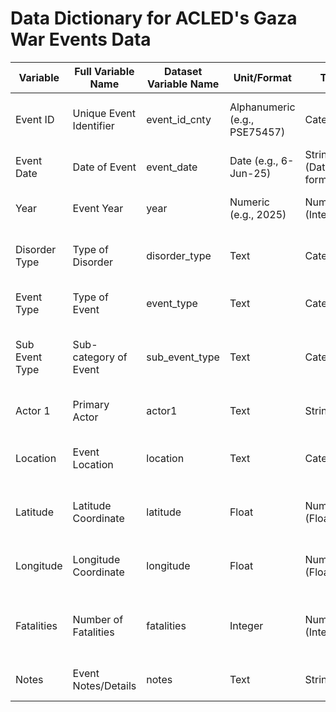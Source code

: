# Data Dictionary for ACLED's Gaza War Events Data

| Variable       | Full Variable Name      | Dataset Variable Name | Unit/Format                   | Type                 | Possible Value Ranges                      | Description                                        | Data Origin     |
| -------------- | ----------------------- | --------------------- | ----------------------------- | -------------------- | ------------------------------------------ | -------------------------------------------------- | ---------------- |
| Event ID       | Unique Event Identifier | event\_id\_cnty       | Alphanumeric (e.g., PSE75457) | Categorical          | Unique for each event                      | A unique identifier for each event record          | Original dataset |
| Event Date     | Date of Event           | event\_date           | Date (e.g., 6-Jun-25)         | String (Date format) | Various dates                              | Date when the event occurred                       | Original dataset |
| Year           | Event Year              | year                  | Numeric (e.g., 2025)          | Numeric (Integer)    | 2020–2025 (observed)                       | Year when the event took place                     | Original dataset |
| Disorder Type  | Type of Disorder        | disorder\_type        | Text                          | Categorical          | Political violence, Strategic developments | Broad classification of the event type             | Original dataset |
| Event Type     | Type of Event           | event\_type           | Text                          | Categorical          | e.g., Explosions/Remote violence           | More specific type of the event                    | Original dataset |
| Sub Event Type | Sub-category of Event   | sub\_event\_type      | Text                          | Categorical          | e.g., Air/drone strike                     | More detailed description of the event subtype     | Original dataset |
| Actor 1        | Primary Actor           | actor1                | Text                          | String               | Various names                              | Main actor involved in the event                   | Original dataset |
| Location       | Event Location          | location              | Text                          | Categorical          | e.g., Gaza - At Tuffah                     | Specific place where the event occurred            | Original dataset |
| Latitude       | Latitude Coordinate     | latitude              | Float                         | Numeric (Float)      | -90 to 90                                  | Geographic coordinate of the event location        | Original dataset |
| Longitude      | Longitude Coordinate    | longitude             | Float                         | Numeric (Float)      | -180 to 180                                | Geographic coordinate of the event location        | Original dataset |
| Fatalities     | Number of Fatalities    | fatalities            | Integer                       | Numeric (Integer)    | 0+                                         | Number of people who died as a result of the event | Original dataset |
| Notes          | Event Notes/Details     | notes                 | Text                          | String               | -                                          | Narrative description of the event                 | Original dataset |
